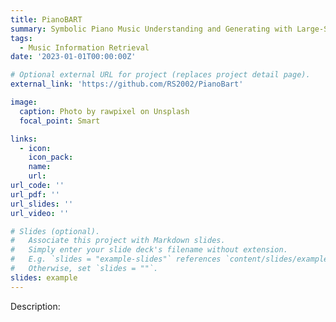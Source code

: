 ```yaml
---
title: PianoBART
summary: Symbolic Piano Music Understanding and Generating with Large-Scale Pre-Training
tags:
  - Music Information Retrieval
date: '2023-01-01T00:00:00Z'

# Optional external URL for project (replaces project detail page).
external_link: 'https://github.com/RS2002/PianoBart'

image:
  caption: Photo by rawpixel on Unsplash
  focal_point: Smart

links:
  - icon:
    icon_pack:
    name:
    url:
url_code: ''
url_pdf: ''
url_slides: ''
url_video: ''

# Slides (optional).
#   Associate this project with Markdown slides.
#   Simply enter your slide deck's filename without extension.
#   E.g. `slides = "example-slides"` references `content/slides/example-slides.md`.
#   Otherwise, set `slides = ""`.
slides: example
---
```


Description:
